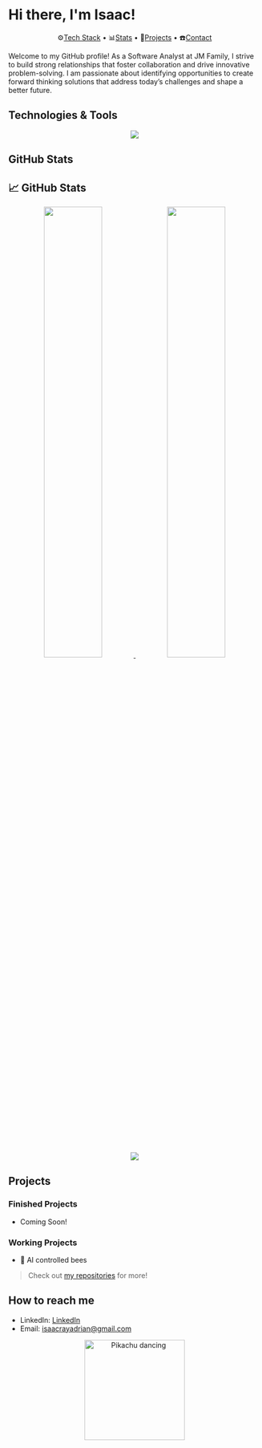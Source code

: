 # Hi there, I'm Isaac!

<p align="center">
  ⚙️<a href="#technologies--tools">Tech Stack</a> • 
  📊<a href="#github-stats">Stats</a> • 
  📂<a href="#projects">Projects</a> • 
  ☎️<a href="#how-to-reach-me">Contact</a>
</p>

Welcome to my GitHub profile! As a Software Analyst at JM Family, I strive to build strong relationships that foster collaboration and drive innovative problem-solving. I am passionate about identifying opportunities to create forward thinking solutions that address today’s challenges and shape a better future. 

## Technologies & Tools

<p align="center">
  <a href="https://skillicons.dev">
    <img src="https://skillicons.dev/icons?i=c,cpp,cs,py,java,js,ts,html,css,react,nodejs,express,azure,docker,dotnet,mysql,linux&perline=6" />
  </a>
</p>

## GitHub Stats

## 📈 GitHub Stats

<p align="center">
  <a href="https://github.com/Isaac-Adrian">
    <img width="48%" src="https://github-readme-stats.vercel.app/api?username=Isaac-Adrian&show_icons=true&theme=dark&cache_seconds=60" />
  </a>
  <a href="https://github.com/Isaac-Adrian">
    <img width="48%" src="https://github-readme-stats.vercel.app/api/top-langs?username=Isaac-Adrian&layout=compact&langs_count=8&theme=dark&cache_seconds=60" />
  </a>
</p>

<p align="center">
  <a href="https://github.com/Isaac-Adrian">
    <img src="https://github-profile-trophy.vercel.app/?username=Isaac-Adrian&no-frame=true&margin-w=15&margin-h=15" />
  </a>
</p>





## Projects
### Finished Projects
- Coming Soon!
### Working Projects
- 🐝 AI controlled bees

> Check out [my repositories](https://github.com/Isaac-Adrian?tab=repositories) for more!

## How to reach me
- LinkedIn: [LinkedIn](https://www.linkedin.com/in/isaac-adrian-2b381b32b/)
- Email: [isaacrayadrian@gmail.com](mailto:isaacrayadrian@gmail.com)

<p align="center">
  <img src="https://33.media.tumblr.com/ad1f890fb89757f40dfd5fde97ea26fc/tumblr_mxwv73ktBI1scncwdo1_500.gif" alt="Pikachu dancing" width="200"/>
</p>
